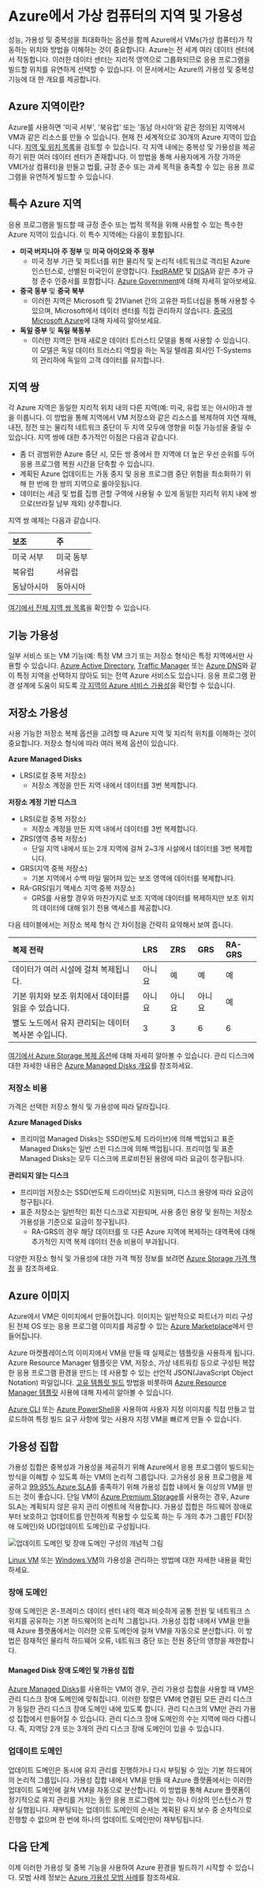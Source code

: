 # <a name="regions-and-availability-for-virtual-machines-in-azure"></a>Azure에서 가상 컴퓨터의 지역 및 가용성
성능, 가용성 및 중복성을 최대화하는 옵션을 함께 Azure에서 VMs(가상 컴퓨터)가 작동하는 위치와 방법을 이해하는 것이 중요합니다. Azure는 전 세계 여러 데이터 센터에서 작동합니다. 이러한 데이터 센터는 지리적 영역으로 그룹화되므로 응용 프로그램을 빌드할 위치를 유연하게 선택할 수 있습니다. 이 문서에서는 Azure의 가용성 및 중복성 기능에 대 한 개요를 제공합니다.

## <a name="what-are-azure-regions"></a>Azure 지역이란?
Azure를 사용하면 '미국 서부', '북유럽' 또는 '동남 아시아'와 같은 정의된 지역에서 VM과 같은 리소스를 만들 수 있습니다. 현재 전 세계적으로 30개의 Azure 지역이 있습니다. [지역 및 위치 목록](https://azure.microsoft.com/regions/)을 검토할 수 있습니다. 각 지역 내에는 중복성 및 가용성을 제공하기 위한 여러 데이터 센터가 존재합니다. 이 방법을 통해 사용자에게 가장 가까운 VM(가상 컴퓨터)을 만들고 법률, 규정 준수 또는 과세 목적을 충족할 수 있는 응용 프로그램을 유연하게 빌드할 수 있습니다.

## <a name="special-azure-regions"></a>특수 Azure 지역
응용 프로그램을 빌드할 때 규정 준수 또는 법적 목적을 위해 사용할 수 있는 특수한 Azure 지역이 있습니다. 이 특수 지역에는 다음이 포함됩니다.

* **미국 버지니아 주 정부** 및 **미국 아이오와 주 정부**
  * 미국 정부 기관 및 파트너를 위한 물리적 및 논리적 네트워크로 격리된 Azure 인스턴스로, 선별된 미국인이 운영합니다. [FedRAMP](https://www.microsoft.com/en-us/TrustCenter/Compliance/FedRAMP) 및 [DISA](https://www.microsoft.com/en-us/TrustCenter/Compliance/DISA)와 같은 추가 규정 준수 인증서를 포함합니다. [Azure Government](https://azure.microsoft.com/features/gov/)에 대해 자세히 알아보세요.
* **중국 동부** 및 **중국 북부**
  * 이러한 지역은 Microsoft 및 21Vianet 간의 고유한 파트너십을 통해 사용할 수 있으며, Microsoft에서 데이터 센터를 직접 관리하지 않습니다. [중국의 Microsoft Azure](http://www.windowsazure.cn/)에 대해 자세히 알아보세요.
* **독일 중부** 및 **독일 북동부**
  * 이러한 지역은 현재 새로운 데이터 트러스티 모델을 통해 사용할 수 있습니다. 이 모델은 독일 데이터 트러스티 역할을 하는 독일 텔레콤 회사인 T-Systems의 관리하에 독일의 고객 데이터를 유지합니다.

## <a name="region-pairs"></a>지역 쌍
각 Azure 지역은 동일한 지리적 위치 내의 다른 지역(예: 미국, 유럽 또는 아시아)과 쌍을 이룹니다. 이 방법을 통해 지역에서 VM 저장소와 같은 리소스를 복제하여 자연 재해, 내전, 정전 또는 물리적 네트워크 중단이 두 지역 모두에 영향을 미칠 가능성을 줄일 수 있습니다. 지역 쌍에 대한 추가적인 이점은 다음과 같습니다.

* 좀 더 광범위한 Azure 중단 시, 모든 쌍 중에서 한 지역에 더 높은 우선 순위를 두어 응용 프로그램 복원 시간을 단축할 수 있습니다. 
* 계획된 Azure 업데이트는 가동 중지 및 응용 프로그램 중단 위험을 최소화하기 위해 한 번에 한 쌍의 지역으로 롤아웃됩니다.
* 데이터는 세금 및 법률 집행 관할 구역에 사용될 수 있게 동일한 지리적 위치 내에 쌍으로(브라질 남부 제외) 상주합니다.

지역 쌍 예제는 다음과 같습니다.

| 보조 | 주 |
|:--- |:--- |
| 미국 서부 |미국 동부 |
| 북유럽 |서유럽 |
| 동남아시아 |동아시아 |

[여기에서 전체 지역 쌍 목록](../articles/best-practices-availability-paired-regions.md#what-are-paired-regions)을 확인할 수 있습니다.

## <a name="feature-availability"></a>기능 가용성
일부 서비스 또는 VM 기능(예: 특정 VM 크기 또는 저장소 형식)은 특정 지역에서만 사용할 수 있습니다. [Azure Active Directory](../articles/active-directory/active-directory-whatis.md), [Traffic Manager](../articles/traffic-manager/traffic-manager-overview.md) 또는 [Azure DNS](../articles/dns/dns-overview.md)와 같이 특정 지역을 선택하지 않아도 되는 전역 Azure 서비스도 있습니다. 응용 프로그램 환경 설계에 도움이 되도록 [각 지역의 Azure 서비스 가용성](https://azure.microsoft.com/regions/#services)을 확인할 수 있습니다. 

## <a name="storage-availability"></a>저장소 가용성
사용 가능한 저장소 복제 옵션을 고려할 때 Azure 지역 및 지리적 위치를 이해하는 것이 중요합니다. 저장소 형식에 따라 여러 복제 옵션이 있습니다.

**Azure Managed Disks**
* LRS(로컬 중복 저장소)
  * 저장소 계정을 만든 지역 내에서 데이터를 3번 복제합니다.

**저장소 계정 기반 디스크**
* LRS(로컬 중복 저장소)
  * 저장소 계정을 만든 지역 내에서 데이터를 3번 복제합니다.
* ZRS(영역 중복 저장소)
  * 단일 지역 내에서 또는 2개 지역에 걸쳐 2~3개 시설에서 데이터를 3번 복제합니다.
* GRS(지역 중복 저장소)
  * 기본 지역에서 수백 마일 떨어져 있는 보조 영역에 데이터를 복제합니다.
* RA-GRS(읽기 액세스 지역 중복 저장소)
  * GRS를 사용할 경우와 마찬가지로 보조 지역에 데이터를 복제하지만 보조 위치의 데이터에 대해 읽기 전용 액세스를 제공합니다.

다음 테이블에서는 저장소 복제 형식 간 차이점을 간략히 요약해서 보여 줍니다.

| 복제 전략 | LRS | ZRS | GRS | RA-GRS |
|:--- |:--- |:--- |:--- |:--- |
| 데이터가 여러 시설에 걸쳐 복제됩니다. |아니요 |예 |예 |예 |
| 기본 위치와 보조 위치에서 데이터를 읽을 수 있습니다. |아니요 |아니요 |아니요 |예 |
| 별도 노드에서 유지 관리되는 데이터 복사본 수입니다. |3 |3 |6 |6 |

[여기에서 Azure Storage 복제 옵션](../articles/storage/storage-redundancy.md)에 대해 자세히 알아볼 수 있습니다. 관리 디스크에 대한 자세한 내용은 [Azure Managed Disks 개요](../articles/storage/storage-managed-disks-overview.md)를 참조하세요.

### <a name="storage-costs"></a>저장소 비용
가격은 선택한 저장소 형식 및 가용성에 따라 달라집니다.

**Azure Managed Disks**
* 프리미엄 Managed Disks는 SSD(반도체 드라이브)에 의해 백업되고 표준 Managed Disks는 일반 스핀 디스크에 의해 백업됩니다. 프리미엄 및 표준 Managed Disks는 모두 디스크에 프로비전된 용량에 따라 요금이 청구됩니다.

**관리되지 않는 디스크**
* 프리미엄 저장소는 SSD(반도체 드라이브)로 지원되며, 디스크 용량에 따라 요금이 청구됩니다.
* 표준 저장소는 일반적인 회전 디스크로 지원되며, 사용 중인 용량 및 원하는 저장소 가용성을 기준으로 요금이 청구됩니다.
  * RA-GRS의 경우 해당 데이터를 또 다른 Azure 지역에 복제하는 대역폭에 대해 추가적인 지역 복제 데이터 전송 비용이 부과됩니다.

다양한 저장소 형식 및 가용성에 대한 가격 책정 정보를 보려면 [Azure Storage 가격 책정](https://azure.microsoft.com/pricing/details/storage/) 을 참조하세요.

## <a name="azure-images"></a>Azure 이미지
Azure에서 VM은 이미지에서 만들어집니다. 이미지는 일반적으로 파트너가 미리 구성된 전체 OS 또는 응용 프로그램 이미지를 제공할 수 있는 [Azure Marketplace](https://azure.microsoft.com/marketplace/)에서 만들어집니다.

Azure 마켓플레이스의 이미지에서 VM을 만들 때 실제로는 템플릿을 사용하게 됩니다. Azure Resource Manager 템플릿은 VM, 저장소, 가상 네트워킹 등으로 구성된 복잡한 응용 프로그램 환경을 만드는 데 사용할 수 있는 선언적 JSON(JavaScript Object Notation) 파일입니다. [고유 템플릿 빌드](../articles/resource-group-authoring-templates.md) 방법을 비롯하여 [Azure Resource Manager 템플릿](../articles/azure-resource-manager/resource-group-overview.md) 사용에 대해 자세히 알아볼 수 있습니다.

[Azure CLI](../articles/virtual-machines/linux/upload-vhd.md?toc=%2fazure%2fvirtual-machines%2flinux%2ftoc.json) 또는 [Azure PowerShell](../articles/virtual-machines/windows/upload-image.md?toc=%2fazure%2fvirtual-machines%2fwindows%2ftoc.json)을 사용하여 사용자 지정 이미지를 직접 만들고 업로드하여 특정 빌드 요구 사항에 맞는 사용자 지정 VM을 빠르게 만들 수 있습니다.

## <a name="availability-sets"></a>가용성 집합
가용성 집합은 중복성과 가용성을 제공하기 위해 Azure에서 응용 프로그램이 빌드되는 방식을 이해할 수 있도록 하는 VM의 논리적 그룹입니다. 고가용성 응용 프로그램을 제공하고 [99.95% Azure SLA](https://azure.microsoft.com/support/legal/sla/virtual-machines/)를 충족하기 위해 가용성 집합 내에서 둘 이상의 VM을 만드는 것이 좋습니다. 단일 VM이 [Azure Premium Storage](../articles/storage/storage-premium-storage.md)를 사용하는 경우, Azure SLA는 계획되지 않은 유지 관리 이벤트에 적용합니다. 가용성 집합은 하드웨어 장애로부터 보호하고 업데이트를 안전하게 적용할 수 있도록 하는 두 개의 추가 그룹인 FD(장애 도메인)와 UD(업데이트 도메인)로 구성됩니다.

![업데이트 도메인 및 장애 도메인 구성의 개념적 그림](./media/virtual-machines-common-regions-and-availability/ud-fd-configuration.png)

[Linux VM](../articles/virtual-machines/linux/manage-availability.md?toc=%2fazure%2fvirtual-machines%2flinux%2ftoc.json) 또는 [Windows VM](../articles/virtual-machines/linux/manage-availability.md?toc=%2fazure%2fvirtual-machines%2flinux%2ftoc.json)의 가용성을 관리하는 방법에 대한 자세한 내용을 확인하세요.

### <a name="fault-domains"></a>장애 도메인
장애 도메인은 온-프레미스 데이터 센터 내의 랙과 비슷하게 공통 전원 및 네트워크 스위치를 공유하는 기본 하드웨어의 논리적 그룹입니다. 가용성 집합 내에서 VM을 만들 때 Azure 플랫폼에서는 이러한 오류 도메인에 걸쳐 VM을 자동으로 분산합니다. 이 방법은 잠재적인 물리적 하드웨어 오류, 네트워크 중단 또는 전원 중단의 영향을 제한합니다.

#### <a name="managed-disk-fault-domains-and-availability-sets"></a>Managed Disk 장애 도메인 및 가용성 집합
[Azure Managed Disks](../articles/storage/storage-faq-for-disks.md)를 사용하는 VM의 경우, 관리 가용성 집합을 사용할 때 VM은 관리 디스크 장애 도메인에 맞춰집니다. 이러한 정렬은 VM에 연결된 모든 관리 디스크가 동일한 관리 디스크 장애 도메인 내에 있도록 합니다. 관리 디스크의 VM만 관리 가용성 집합에서 만들어질 수 있습니다. 관리 디스크 장애 도메인의 수는 지역에 따라 다릅니다. 즉, 지역당 2개 또는 3개의 관리 디스크 장애 도메인이 있을 수 있습니다.

### <a name="update-domains"></a>업데이트 도메인
업데이트 도메인은 동시에 유지 관리를 진행하거나 다시 부팅될 수 있는 기본 하드웨어의 논리적 그룹입니다. 가용성 집합 내에서 VM을 만들 때 Azure 플랫폼에서는 이러한 업데이트 도메인에 걸쳐 VM을 자동으로 분산합니다. 이 방법을 통해 Azure 플랫폼이 정기적으로 유지 관리를 거치는 동안 응용 프로그램에 있는 하나 이상의 인스턴스가 항상 실행됩니다. 재부팅되는 업데이트 도메인의 순서는 계획된 유지 보수 중 순차적으로 진행할 수 없으며 한 번에 하나의 업데이트 도메인만이 재부팅됩니다.

## <a name="next-steps"></a>다음 단계
이제 이러한 가용성 및 중복 기능을 사용하여 Azure 환경을 빌드하기 시작할 수 있습니다. 모범 사례 정보는 [Azure 가용성 모범 사례](../articles/best-practices-availability-checklist.md)를 참조하세요.


